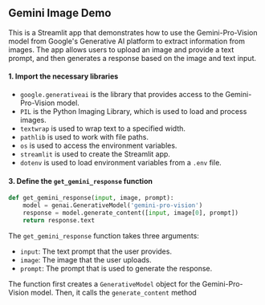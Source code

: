 

 ## Gemini Image Demo

This is a Streamlit app that demonstrates how to use the Gemini-Pro-Vision model from Google's Generative AI platform to extract information from images. The app allows users to upload an image and provide a text prompt, and then generates a response based on the image and text input.


#### 1. Import the necessary libraries
- `google.generativeai` is the library that provides access to the Gemini-Pro-Vision model.
- `PIL` is the Python Imaging Library, which is used to load and process images.
- `textwrap` is used to wrap text to a specified width.
- `pathlib` is used to work with file paths.
- `os` is used to access the environment variables.
- `streamlit` is used to create the Streamlit app.
- `dotenv` is used to load environment variables from a `.env` file.

#### 3. Define the `get_gemini_response` function

```python
def get_gemini_response(input, image, prompt):
    model = genai.GenerativeModel('gemini-pro-vision')
    response = model.generate_content([input, image[0], prompt])
    return response.text
```

The `get_gemini_response` function takes three arguments:

- `input`: The text prompt that the user provides.
- `image`: The image that the user uploads.
- `prompt`: The prompt that is used to generate the response.

The function first creates a `GenerativeModel` object for the Gemini-Pro-Vision model. Then, it calls the `generate_content` method


